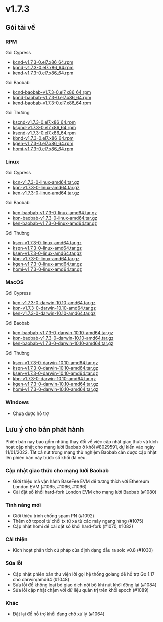 # v1.7.3

## Gói tải về <a href="#package-downloads" id="package-downloads"></a>

### RPM <a href="#rpm" id="rpm"></a>

Gói Cypress

* [kcnd-v1.7.3-0.el7.x86\_64.rpm](https://packages.klaytn.net/klaytn/v1.7.3/kcnd-v1.7.3-0.el7.x86\_64.rpm)
* [kpnd-v1.7.3-0.el7.x86\_64.rpm](https://packages.klaytn.net/klaytn/v1.7.3/kpnd-v1.7.3-0.el7.x86\_64.rpm)
* [kend-v1.7.3-0.el7.x86\_64.rpm](https://packages.klaytn.net/klaytn/v1.7.3/kend-v1.7.3-0.el7.x86\_64.rpm)

Gói Baobab

* [kcnd-baobab-v1.7.3-0.el7.x86\_64.rpm](https://packages.klaytn.net/klaytn/v1.7.3/kcnd-baobab-v1.7.3-0.el7.x86\_64.rpm)
* [kpnd-baobab-v1.7.3-0.el7.x86\_64.rpm](https://packages.klaytn.net/klaytn/v1.7.3/kpnd-baobab-v1.7.3-0.el7.x86\_64.rpm)
* [kend-baobab-v1.7.3-0.el7.x86\_64.rpm](https://packages.klaytn.net/klaytn/v1.7.3/kend-baobab-v1.7.3-0.el7.x86\_64.rpm)

Gói Thường

* [kscnd-v1.7.3-0.el7.x86\_64.rpm](https://packages.klaytn.net/klaytn/v1.7.3/kscnd-v1.7.3-0.el7.x86\_64.rpm)
* [kspnd-v1.7.3-0.el7.x86\_64.rpm](https://packages.klaytn.net/klaytn/v1.7.3/kspnd-v1.7.3-0.el7.x86\_64.rpm)
* [ksend-v1.7.3-0.el7.x86\_64.rpm](https://packages.klaytn.net/klaytn/v1.7.3/ksend-v1.7.3-0.el7.x86\_64.rpm)
* [kbnd-v1.7.3-0.el7.x86\_64.rpm](https://packages.klaytn.net/klaytn/v1.7.3/kbnd-v1.7.3-0.el7.x86\_64.rpm)
* [kgen-v1.7.3-0.el7.x86\_64.rpm](https://packages.klaytn.net/klaytn/v1.7.3/kgen-v1.7.3-0.el7.x86\_64.rpm)
* [homi-v1.7.3-0.el7.x86\_64.rpm](https://packages.klaytn.net/klaytn/v1.7.3/homi-v1.7.3-0.el7.x86\_64.rpm)

### Linux <a href="#linux" id="linux"></a>

Gói Cypress

* [kcn-v1.7.3-0-linux-amd64.tar.gz](https://packages.klaytn.net/klaytn/v1.7.3/kcn-v1.7.3-0-linux-amd64.tar.gz)
* [kpn-v1.7.3-0-linux-amd64.tar.gz](https://packages.klaytn.net/klaytn/v1.7.3/kpn-v1.7.3-0-linux-amd64.tar.gz)
* [ken-v1.7.3-0-linux-amd64.tar.gz](https://packages.klaytn.net/klaytn/v1.7.3/ken-v1.7.3-0-linux-amd64.tar.gz)

Gói Baobab

* [kcn-baobab-v1.7.3-0-linux-amd64.tar.gz](https://packages.klaytn.net/klaytn/v1.7.3/kcn-baobab-v1.7.3-0-linux-amd64.tar.gz)
* [kpn-baobab-v1.7.3-0-linux-amd64.tar.gz](https://packages.klaytn.net/klaytn/v1.7.3/kpn-baobab-v1.7.3-0-linux-amd64.tar.gz)
* [ken-baobab-v1.7.3-0-linux-amd64.tar.gz](https://packages.klaytn.net/klaytn/v1.7.3/ken-baobab-v1.7.3-0-linux-amd64.tar.gz)

Gói Thường

* [kscn-v1.7.3-0-linux-amd64.tar.gz](https://packages.klaytn.net/klaytn/v1.7.3/kscn-v1.7.3-0-linux-amd64.tar.gz)
* [kspn-v1.7.3-0-linux-amd64.tar.gz](https://packages.klaytn.net/klaytn/v1.7.3/kspn-v1.7.3-0-linux-amd64.tar.gz)
* [ksen-v1.7.3-0-linux-amd64.tar.gz](https://packages.klaytn.net/klaytn/v1.7.3/ksen-v1.7.3-0-linux-amd64.tar.gz)
* [kbn-v1.7.3-0-linux-amd64.tar.gz](https://packages.klaytn.net/klaytn/v1.7.3/kbn-v1.7.3-0-linux-amd64.tar.gz)
* [kgen-v1.7.3-0-linux-amd64.tar.gz](https://packages.klaytn.net/klaytn/v1.7.3/kgen-v1.7.3-0-linux-amd64.tar.gz)
* [homi-v1.7.3-0-linux-amd64.tar.gz](https://packages.klaytn.net/klaytn/v1.7.3/homi-v1.7.3-0-linux-amd64.tar.gz)

### MacOS <a href="#macos" id="macos"></a>

Gói Cypress

* [kcn-v1.7.3-0-darwin-10.10-amd64.tar.gz](https://packages.klaytn.net/klaytn/v1.7.3/kcn-v1.7.3-0-darwin-10.10-amd64.tar.gz)
* [kpn-v1.7.3-0-darwin-10.10-amd64.tar.gz](https://packages.klaytn.net/klaytn/v1.7.3/kpn-v1.7.3-0-darwin-10.10-amd64.tar.gz)
* [ken-v1.7.3-0-darwin-10.10-amd64.tar.gz](https://packages.klaytn.net/klaytn/v1.7.3/ken-v1.7.3-0-darwin-10.10-amd64.tar.gz)

Gói Baobab

* [kcn-baobab-v1.7.3-0-darwin-10.10-amd64.tar.gz](https://packages.klaytn.net/klaytn/v1.7.3/kcn-baobab-v1.7.3-0-darwin-10.10-amd64.tar.gz)
* [kpn-baobab-v1.7.3-0-darwin-10.10-amd64.tar.gz](https://packages.klaytn.net/klaytn/v1.7.3/kpn-baobab-v1.7.3-0-darwin-10.10-amd64.tar.gz)
* [ken-baobab-v1.7.3-0-darwin-10.10-amd64.tar.gz](https://packages.klaytn.net/klaytn/v1.7.3/ken-baobab-v1.7.3-0-darwin-10.10-amd64.tar.gz)

Gói Thường

* [kscn-v1.7.3-0-darwin-10.10-amd64.tar.gz](https://packages.klaytn.net/klaytn/v1.7.3/kscn-v1.7.3-0-darwin-10.10-amd64.tar.gz)
* [kspn-v1.7.3-0-darwin-10.10-amd64.tar.gz](https://packages.klaytn.net/klaytn/v1.7.3/kspn-v1.7.3-0-darwin-10.10-amd64.tar.gz)
* [ksen-v1.7.3-0-darwin-10.10-amd64.tar.gz](https://packages.klaytn.net/klaytn/v1.7.3/ksen-v1.7.3-0-darwin-10.10-amd64.tar.gz)
* [kbn-v1.7.3-0-darwin-10.10-amd64.tar.gz](https://packages.klaytn.net/klaytn/v1.7.3/kbn-v1.7.3-0-darwin-10.10-amd64.tar.gz)
* [kgen-v1.7.3-0-darwin-10.10-amd64.tar.gz](https://packages.klaytn.net/klaytn/v1.7.3/kgen-v1.7.3-0-darwin-10.10-amd64.tar.gz)
* [homi-v1.7.3-0-darwin-10.10-amd64.tar.gz](https://packages.klaytn.net/klaytn/v1.7.3/homi-v1.7.3-0-darwin-10.10-amd64.tar.gz)

### Windows <a href="#windows" id="windows"></a>

* Chưa được hỗ trợ

## Lưu ý cho bản phát hành <a href="#release-notes" id="release-notes"></a>

Phiên bản này bao gồm những thay đổi về việc cập nhật giao thức và kích hoạt cập nhật cho mạng lưới Baobab ở khối #8029591, dự kiến vào ngày 11/01/2022. Tất cả nút trong mạng thử nghiệm Baobab cần được cập nhật lên phiên bản này trước số khối đã nêu.

### Cập nhật giao thức cho mạng lưới Baobab

* Giới thiệu mã vận hành BaseFee EVM để tương thích với Ethereum London EVM (#1065, #1066, #1096)
* Cài đặt số khối hard-fork London EVM cho mạng lưới Baobab (#1080)

### Tính năng mới

* Giới thiệu trình chống spam PN (#1092)
* Thêm cờ txpool từ chối tx từ xa từ các máy ngang hàng (#1075)
* Cập nhật homi để cài đặt số khối hard-fork (#1070, #1082)

### Cải thiện

* Kích hoạt phân tích cú pháp của định dạng đầu ra solc v0.8 (#1030)

### Sửa lỗi

* Cập nhật phiên bản thư viện lời gọi hệ thống golang để hỗ trợ Go 1.17 cho darwin/amd64 (#1048)
* Sửa lỗi để không loại bỏ giao dịch nội bộ khi nút khởi động lại (#1084)
* Sửa lỗi cập nhật chậm với dữ liệu quản trị trên khối epoch (#1089)

### Khác

* Đặt lại để hỗ trợ khối đang chờ xử lý (#1064)
